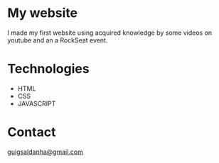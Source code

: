 # My website

I made my first website using acquired knowledge by some videos on youtube and an a RockSeat event.

# Technologies

- HTML
- CSS
- JAVASCRIPT

# Contact
guigsaldanha@gmail.com
